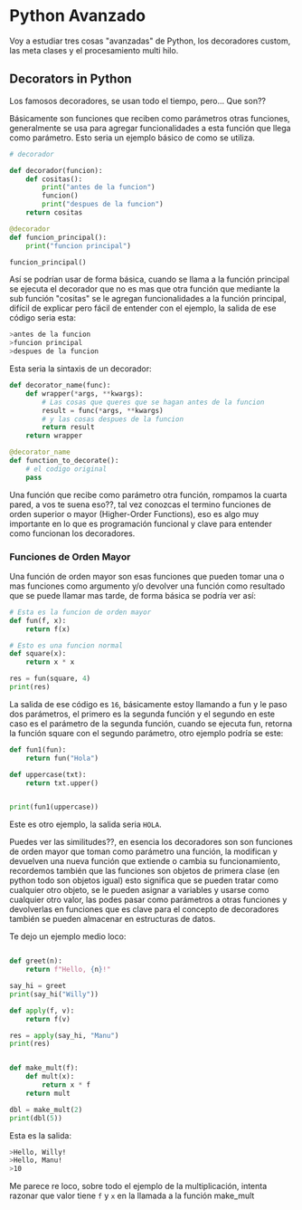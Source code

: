 
# Python Avanzado

Voy a estudiar tres cosas "avanzadas" de Python, los decoradores custom, las meta clases y el procesamiento multi hilo.

## Decorators in Python

Los famosos decoradores, se usan todo el tiempo, pero... Que son??

Básicamente son funciones que reciben como parámetros otras funciones, generalmente  se usa para agregar funcionalidades a esta función que llega como parámetro.
Esto seria un ejemplo básico de como se utiliza.

```python
# decorador

def decorador(funcion):
	def cositas():
		print("antes de la funcion")
		funcion()
		print("despues de la funcion")
	return cositas

@decorador
def funcion_principal():
	print("funcion principal")

funcion_principal()
```

Así se podrían usar de forma básica, cuando se llama a la función principal se ejecuta el decorador que no es mas que otra función que mediante la sub función "cositas" se le agregan funcionalidades a la función principal, difícil de explicar pero fácil de entender con el ejemplo, la salida de ese código seria esta:

```bash
>antes de la funcion
>funcion principal
>despues de la funcion
```

Esta seria la sintaxis de un decorador:
```python
def decorator_name(func):  
	def wrapper(*args, **kwargs):  
		# Las cosas que queres que se hagan antes de la funcion 
		result = func(*args, **kwargs)  
		# y las cosas despues de la funcion
		return result  
	return wrapper

@decorator_name  
def function_to_decorate():  
	# el codigo original
	pass
```

Una función que recibe como parámetro otra función, rompamos la cuarta pared, a vos te suena eso??, tal vez conozcas el termino funciones de orden superior o mayor (Higher-Order Functions), eso es algo muy importante en lo que es programación funcional y clave para entender como funcionan los decoradores.

### Funciones de Orden Mayor

Una función de orden mayor son esas funciones que pueden tomar una o mas funciones como argumento y/o devolver una función como resultado que se puede llamar mas tarde, de forma básica se podría ver así:

```python
# Esta es la funcion de orden mayor
def fun(f, x):
	return f(x)

# Esto es una funcion normal
def square(x):
	return x * x

res = fun(square, 4)
print(res)
```

La salida de ese código es `16`, básicamente estoy llamando a fun y le paso dos parámetros, el primero es la segunda función y el segundo en este caso es el parámetro de la segunda función, cuando se ejecuta fun, retorna la función square con el segundo parámetro, otro ejemplo podría se este:

```python
def fun1(fun):
	return fun("Hola")

def uppercase(txt):
	return txt.upper()


print(fun1(uppercase))
```

Este es otro ejemplo, la salida seria `HOLA`.

Puedes ver las similitudes??, en esencia los decoradores son son funciones de orden mayor que toman como parámetro una función, la modifican y devuelven una nueva función que extiende o cambia su funcionamiento, recordemos también que las funciones son objetos de primera clase (en python todo son objetos igual) esto significa que se pueden tratar como cualquier otro objeto, se le pueden asignar a variables y usarse como cualquier otro valor, las podes pasar como parámetros a otras funciones y devolverlas en funciones que es clave para el concepto de decoradores también se pueden almacenar en estructuras de datos.

Te dejo un ejemplo medio loco:

```python

def greet(n):
    return f"Hello, {n}!"

say_hi = greet
print(say_hi("Willy"))

def apply(f, v):
    return f(v)

res = apply(say_hi, "Manu")
print(res)


def make_mult(f):
    def mult(x):
        return x * f
    return mult

dbl = make_mult(2)
print(dbl(5))
```

Esta es la salida:
```bash
>Hello, Willy!
>Hello, Manu!
>10
```

Me parece re loco, sobre todo el ejemplo de la multiplicación, intenta razonar que valor tiene `f` y `x` en la llamada a la función make_mult